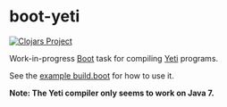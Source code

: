 # boot-yeti

[![Clojars Project][1]][2]

Work-in-progress [Boot] task for compiling [Yeti] programs.

See the [example build.boot](example/build.boot) for how to use it.

**Note: The Yeti compiler only seems to work on Java 7.**

[1]: http://clojars.org/alandipert/boot-yeti/latest-version.svg?cache=2
[2]: http://clojars.org/alandipert/boot-yeti
[Boot]: http://boot-clj.com/
[Yeti]: http://mth.github.io/yeti/
